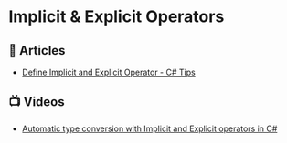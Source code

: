 # Implicit & Explicit Operators

## 📝 Articles
- [Define Implicit and Explicit Operator - C# Tips](https://rmauro.dev/define-implicit-explicit-operator-csharp-tips/)

## 📺 Videos
- [Automatic type conversion with Implicit and Explicit operators in C#](https://www.youtube.com/watch?v=-6NpI15erqY&ab_channel=NickChapsas)
